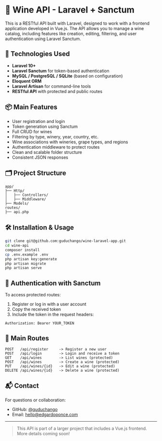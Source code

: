 # 🍷 Wine API - Laravel + Sanctum

This is a RESTful API built with Laravel, designed to work with a frontend application developed in Vue.js. The API allows you to manage a wine catalog, including features like creation, editing, filtering, and user authentication using Laravel Sanctum.

## 🚀 Technologies Used

- **Laravel 10+**
- **Laravel Sanctum** for token-based authentication
- **MySQL / PostgreSQL / SQLite** (based on configuration)
- **Eloquent ORM**
- **Laravel Artisan** for command-line tools
- **RESTful API** with protected and public routes

## 📦 Main Features

- User registration and login
- Token generation using Sanctum
- Full CRUD for wines
- Filtering by type, winery, year, country, etc.
- Wine associations with wineries, grape types, and regions
- Authentication middleware to protect routes
- Clean and scalable folder structure
- Consistent JSON responses

## 🗂️ Project Structure

```
app/
├── Http/
│   ├── Controllers/
│   ├── Middleware/
├── Models/
routes/
├── api.php
```

## 🛠️ Installation & Usage

```bash
git clone git@github.com:guduchango/wine-laravel-app.git
cd wine-api
composer install
cp .env.example .env
php artisan key:generate
php artisan migrate
php artisan serve
```

## 🔐 Authentication with Sanctum

To access protected routes:

1. Register or log in with a user account
2. Copy the received token
3. Include the token in the request headers:

```
Authorization: Bearer YOUR_TOKEN
```

## 📄 Main Routes

```
POST   /api/register     -> Register a new user
POST   /api/login        -> Login and receive a token
GET    /api/wines        -> List wines (protected)
POST   /api/wines        -> Create a wine (protected)
PUT    /api/wines/{id}   -> Edit a wine (protected)
DELETE /api/wines/{id}   -> Delete a wine (protected)
```

## 📬 Contact

For questions or collaboration:

- GitHub: [@guduchango](https://github.com/guduchango)
- Email: hello@edgardoponce.com

---

> This API is part of a larger project that includes a Vue.js frontend. More details coming soon!
